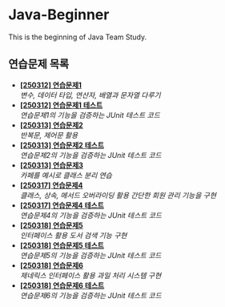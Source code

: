 # Java-Beginner

This is the beginning of Java Team Study.

## 연습문제 목록

- **[[250312] 연습문제1](/mission/a_array/Exercise01.java)**  
  _변수, 데이터 타입, 연산자, 배열과 문자열 다루기_
- **[[250312] 연습문제1 테스트](/mission/a_array/Exercise01Tests.java)**  
  _연습문제1의 기능을 검증하는 JUnit 테스트 코드_
- **[[250313] 연습문제2](/mission/b_loop/Exercise02.java)**  
  _반복문, 제어문 활용_
- **[[250313] 연습문제2 테스트](/mission/b_loop/Exercise02Test.java)**  
  _연습문제2의 기능을 검증하는 JUnit 테스트 코드_
- **[[250313] 연습문제3](/mission/c_oop/cafe/Cafe.java)**  
  _카페를 예시로 클래스 분리 연습_
- **[[250317] 연습문제4](/mission/d_library/Application.java)**  
  _클래스, 상속, 메서드 오버라이딩 활용 간단한 회원 관리 기능을 구현_
- **[[250317] 연습문제4 테스트](/mission/d_library/ApplicationTest.java)**  
  _연습문제4의 기능을 검증하는 JUnit 테스트 코드_
- **[[250318] 연습문제5](/mission/e_bookstore/LibrarySearch.java)**  
    _인터페이스 활용 도서 검색 기능 구현_
- **[[250318] 연습문제5 테스트](/mission/e_bookstore/LibrarySearchTest.java)**  
  _연습문제5의 기능을 검증하는 JUnit 테스트 코드_
- **[[250318] 연습문제6](/mission/f_generics/FruitMain.java)**  
    _제네릭스 인터페이스 활용 과일 처리 시스템 구현_
- **[[250318] 연습문제6 테스트](/mission/f_generics/services/FruitProcessorTest.java)**  
  _연습문제6의 기능을 검증하는 JUnit 테스트 코드_